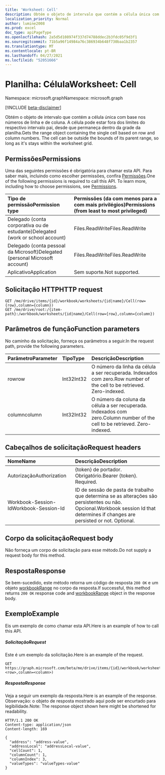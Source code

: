 ```yaml
---
title: 'Worksheet: Cell'
description: Obtém o objeto de intervalo que contém a célula única com base nos números de linha e de coluna. A célula pode estar fora dos limites do respectivo intervalo pai, desde que permaneça dentro da grade da planilha.
localization_priority: Normal
author: lumine2008
ms.prod: excel
doc_type: apiPageType
ms.openlocfilehash: 2a5d5d108974f337d74788ddec2b3fdc05f9d3f1
ms.sourcegitcommit: 71b5a96f14984a76c386934b648f730baa1b2357
ms.translationtype: MT
ms.contentlocale: pt-BR
ms.lasthandoff: 04/27/2021
ms.locfileid: "52051666"
---
```

# <a name="worksheet-cell"></a><span data-ttu-id="23ae7-104">Planilha: Célula</span><span class="sxs-lookup"><span data-stu-id="23ae7-104">Worksheet: Cell</span></span>

<span data-ttu-id="23ae7-105">Namespace: microsoft.graph</span><span class="sxs-lookup"><span data-stu-id="23ae7-105">Namespace: microsoft.graph</span></span>

[!INCLUDE [beta-disclaimer](../../includes/beta-disclaimer.md)]

<span data-ttu-id="23ae7-p102">Obtém o objeto de intervalo que contém a célula única com base nos números de linha e de coluna. A célula pode estar fora dos limites do respectivo intervalo pai, desde que permaneça dentro da grade da planilha.</span><span class="sxs-lookup"><span data-stu-id="23ae7-p102">Gets the range object containing the single cell based on row and column numbers. The cell can be outside the bounds of its parent range, so long as it's stays within the worksheet grid.</span></span>
## <a name="permissions"></a><span data-ttu-id="23ae7-108">Permissões</span><span class="sxs-lookup"><span data-stu-id="23ae7-108">Permissions</span></span>
<span data-ttu-id="23ae7-p103">Uma das seguintes permissões é obrigatória para chamar esta API. Para saber mais, incluindo como escolher permissões, confira [Permissões](/graph/permissions-reference).</span><span class="sxs-lookup"><span data-stu-id="23ae7-p103">One of the following permissions is required to call this API. To learn more, including how to choose permissions, see [Permissions](/graph/permissions-reference).</span></span>

|<span data-ttu-id="23ae7-111">Tipo de permissão</span><span class="sxs-lookup"><span data-stu-id="23ae7-111">Permission type</span></span>      | <span data-ttu-id="23ae7-112">Permissões (da com menos para a com mais privilégios)</span><span class="sxs-lookup"><span data-stu-id="23ae7-112">Permissions (from least to most privileged)</span></span>              |
|:--------------------|:---------------------------------------------------------|
|<span data-ttu-id="23ae7-113">Delegado (conta corporativa ou de estudante)</span><span class="sxs-lookup"><span data-stu-id="23ae7-113">Delegated (work or school account)</span></span> | <span data-ttu-id="23ae7-114">Files.ReadWrite</span><span class="sxs-lookup"><span data-stu-id="23ae7-114">Files.ReadWrite</span></span>    |
|<span data-ttu-id="23ae7-115">Delegado (conta pessoal da Microsoft)</span><span class="sxs-lookup"><span data-stu-id="23ae7-115">Delegated (personal Microsoft account)</span></span> | <span data-ttu-id="23ae7-116">Files.ReadWrite</span><span class="sxs-lookup"><span data-stu-id="23ae7-116">Files.ReadWrite</span></span>    |
|<span data-ttu-id="23ae7-117">Aplicativo</span><span class="sxs-lookup"><span data-stu-id="23ae7-117">Application</span></span> | <span data-ttu-id="23ae7-118">Sem suporte.</span><span class="sxs-lookup"><span data-stu-id="23ae7-118">Not supported.</span></span> |

## <a name="http-request"></a><span data-ttu-id="23ae7-119">Solicitação HTTP</span><span class="sxs-lookup"><span data-stu-id="23ae7-119">HTTP request</span></span>
<!-- { "blockType": "ignored" } -->
```http
GET /me/drive/items/{id}/workbook/worksheets/{id|name}/Cell(row={row},column={column})
GET /me/drive/root:/{item-path}:/workbook/worksheets/{id|name}/Cell(row={row},column={column})

```

## <a name="function-parameters"></a><span data-ttu-id="23ae7-120">Parâmetros de função</span><span class="sxs-lookup"><span data-stu-id="23ae7-120">Function parameters</span></span>
<span data-ttu-id="23ae7-121">No caminho da solicitação, forneça os parâmetros a seguir.</span><span class="sxs-lookup"><span data-stu-id="23ae7-121">In the request path, provide the following parameters.</span></span>

| <span data-ttu-id="23ae7-122">Parâmetro</span><span class="sxs-lookup"><span data-stu-id="23ae7-122">Parameter</span></span>    | <span data-ttu-id="23ae7-123">Tipo</span><span class="sxs-lookup"><span data-stu-id="23ae7-123">Type</span></span>   |<span data-ttu-id="23ae7-124">Descrição</span><span class="sxs-lookup"><span data-stu-id="23ae7-124">Description</span></span>|
|:---------------|:--------|:----------|
|<span data-ttu-id="23ae7-125">row</span><span class="sxs-lookup"><span data-stu-id="23ae7-125">row</span></span>|<span data-ttu-id="23ae7-126">Int32</span><span class="sxs-lookup"><span data-stu-id="23ae7-126">Int32</span></span>|<span data-ttu-id="23ae7-p104">O número da linha da célula a ser recuperada. Indexados com zero.</span><span class="sxs-lookup"><span data-stu-id="23ae7-p104">Row number of the cell to be retrieved. Zero-indexed.</span></span>|
|<span data-ttu-id="23ae7-129">column</span><span class="sxs-lookup"><span data-stu-id="23ae7-129">column</span></span>|<span data-ttu-id="23ae7-130">Int32</span><span class="sxs-lookup"><span data-stu-id="23ae7-130">Int32</span></span>|<span data-ttu-id="23ae7-p105">O número da coluna da célula a ser recuperada. Indexados com zero.</span><span class="sxs-lookup"><span data-stu-id="23ae7-p105">Column number of the cell to be retrieved. Zero-indexed.</span></span>|

## <a name="request-headers"></a><span data-ttu-id="23ae7-133">Cabeçalhos de solicitação</span><span class="sxs-lookup"><span data-stu-id="23ae7-133">Request headers</span></span>
| <span data-ttu-id="23ae7-134">Nome</span><span class="sxs-lookup"><span data-stu-id="23ae7-134">Name</span></span>       | <span data-ttu-id="23ae7-135">Descrição</span><span class="sxs-lookup"><span data-stu-id="23ae7-135">Description</span></span>|
|:---------------|:----------|
| <span data-ttu-id="23ae7-136">Autorização</span><span class="sxs-lookup"><span data-stu-id="23ae7-136">Authorization</span></span>  | <span data-ttu-id="23ae7-p106">{token} de portador. Obrigatório.</span><span class="sxs-lookup"><span data-stu-id="23ae7-p106">Bearer {token}. Required.</span></span> |
| <span data-ttu-id="23ae7-139">Workbook-Session-Id</span><span class="sxs-lookup"><span data-stu-id="23ae7-139">Workbook-Session-Id</span></span>  | <span data-ttu-id="23ae7-p107">ID de sessão de pasta de trabalho que determina se as alterações são persistentes ou não. Opcional.</span><span class="sxs-lookup"><span data-stu-id="23ae7-p107">Workbook session Id that determines if changes are persisted or not. Optional.</span></span>|

## <a name="request-body"></a><span data-ttu-id="23ae7-142">Corpo da solicitação</span><span class="sxs-lookup"><span data-stu-id="23ae7-142">Request body</span></span>
<span data-ttu-id="23ae7-143">Não forneça um corpo de solicitação para esse método.</span><span class="sxs-lookup"><span data-stu-id="23ae7-143">Do not supply a request body for this method.</span></span>

## <a name="response"></a><span data-ttu-id="23ae7-144">Resposta</span><span class="sxs-lookup"><span data-stu-id="23ae7-144">Response</span></span>

<span data-ttu-id="23ae7-145">Se bem-sucedido, este método retorna um código de resposta `200 OK` e um objeto [workbookRange](../resources/workbookrange.md) no corpo da resposta.</span><span class="sxs-lookup"><span data-stu-id="23ae7-145">If successful, this method returns `200 OK` response code and [workbookRange](../resources/workbookrange.md) object in the response body.</span></span>

## <a name="example"></a><span data-ttu-id="23ae7-146">Exemplo</span><span class="sxs-lookup"><span data-stu-id="23ae7-146">Example</span></span>
<span data-ttu-id="23ae7-147">Eis um exemplo de como chamar esta API.</span><span class="sxs-lookup"><span data-stu-id="23ae7-147">Here is an example of how to call this API.</span></span>
##### <a name="request"></a><span data-ttu-id="23ae7-148">Solicitação</span><span class="sxs-lookup"><span data-stu-id="23ae7-148">Request</span></span>
<span data-ttu-id="23ae7-149">Este é um exemplo da solicitação.</span><span class="sxs-lookup"><span data-stu-id="23ae7-149">Here is an example of the request.</span></span>
<!-- {
  "blockType": "request",
  "name": "worksheet_cell"
}-->
```http
GET https://graph.microsoft.com/beta/me/drive/items/{id}/workbook/worksheets/{id|name}/Cell(row=<row>,column=<column>)
```

##### <a name="response"></a><span data-ttu-id="23ae7-150">Resposta</span><span class="sxs-lookup"><span data-stu-id="23ae7-150">Response</span></span>
<span data-ttu-id="23ae7-151">Veja a seguir um exemplo da resposta.</span><span class="sxs-lookup"><span data-stu-id="23ae7-151">Here is an example of the response.</span></span> <span data-ttu-id="23ae7-152">Observação: o objeto de resposta mostrado aqui pode ser encurtado para legibilidade.</span><span class="sxs-lookup"><span data-stu-id="23ae7-152">Note: The response object shown here might be shortened for readability.</span></span>
<!-- {
  "blockType": "response",
  "truncated": true,
  "@odata.type": "microsoft.graph.workbookRange"
} -->
```http
HTTP/1.1 200 OK
Content-type: application/json
Content-length: 169

{
  "address": "address-value",
  "addressLocal": "addressLocal-value",
  "cellCount": 1,
  "columnCount": 1,
  "columnIndex": 3,
  "valueTypes": "valueTypes-value"
}
```

<!-- uuid: 8fcb5dbc-d5aa-4681-8e31-b001d5168d79
2015-10-25 14:57:30 UTC -->
<!--
{
  "type": "#page.annotation",
  "description": "Worksheet: Cell",
  "keywords": "",
  "section": "documentation",
  "tocPath": "",
  "suppressions": []
}
-->


